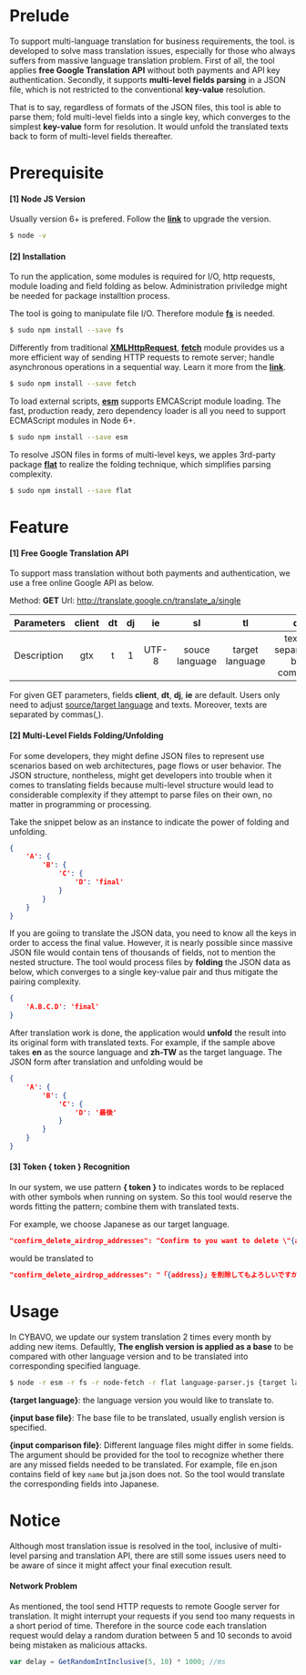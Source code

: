 # Prelude
To support multi-language translation for business requirements, the tool. is developed to solve mass translation issues, especially for those who always suffers from massive language translation problem. First of all, the tool applies **free Google Translation API** without both payments and API key authentication. Secondly, it supports **multi-level fields parsing** in a JSON file, which is not restricted to the conventional **key-value** resolution. 

That is to say, regardless of formats of the JSON files, this tool is able to parse them; fold multi-level fields into a single key, which converges to the simplest **key-value** form for resolution. It would unfold the translated texts back to form of multi-level fields thereafter.

# Prerequisite
#### [1] Node JS Version
Usually version 6+ is prefered. Follow the **[link](https://phoenixnap.com/kb/update-node-js-version)** to upgrade the version.
```sh
$ node -v
```

#### [2] Installation
To run the application, some modules is required for I/O, http requests, module loading and field folding as below. Administration priviledge might be needed for package installtion process.

The tool is going to manipulate file I/O. Therefore module **[fs](https://www.npmjs.com/package/fs)** is needed.
```sh
$ sudo npm install --save fs
```

Differently from traditional **[XMLHttpRequest](https://developer.mozilla.org/en-US/docs/Web/API/XMLHttpRequest)**, **[fetch](https://www.npmjs.com/package/fetch)** module provides us a more efficient way of sending HTTP requests to remote server; handle asynchronous operations in a sequential way. Learn it more from the **[link](https://developers.google.com/web/updates/2015/03/introduction-to-fetch)**.
```sh
$ sudo npm install --save fetch
```

To load external scripts, **[esm](https://github.com/standard-things/esm)** supports EMCAScript module loading. The fast, production ready, zero dependency loader is all you need to support ECMAScript modules in Node 6+.
```sh
$ sudo npm install --save esm
```

To resolve JSON files in forms of multi-level keys, we apples 3rd-party package **[flat](https://github.com/hughsk/flat)** to realize the folding technique, which simplifies parsing complexity.
```sh
$ sudo npm install --save flat
```

# Feature
#### [1] Free Google Translation API
To support mass translation without both payments and authentication, we use a free online Google API as below.

Method: **GET**
Url: http://translate.google.cn/translate_a/single

| Parameters | client  | dt | dj | ie | sl | tl | q |
|:-----------------|:-------------:|:---------------:|:---------------:|:---------------:|:---------------:|:---------------:|:---------------:|
| Description | gtx | t | 1 | UTF-8 | souce language | target language | texts, separated by commas |


For given GET parameters, fields **client**, **dt**, **dj**, **ie** are default. Users only need to adjust [source/target language](https://cloud.google.com/translate/docs/languages) and texts. Moreover, texts are separated by commas(,).

#### [2] Multi-Level Fields Folding/Unfolding
For some developers, they might define JSON files to represent use scenarios based on web architectures, page flows or user behavior. The JSON structure, nontheless, might get developers into trouble when it comes to translating fields because multi-level structure would lead to considerable complexity if they attempt to parse files on their own, no matter in programming or processing.

Take the snippet below as an instance to indicate the power of folding and unfolding.
```json
{
	'A': {
		'B': {
			'C': {
				'D': 'final'
			}
		}
	}
}
```
If you are goiing to translate the JSON data, you need to know all the keys in order to access the final value. However, it is nearly possible since massive JSON file would contain tens of thousands of fields, not to mention the nested structure. The tool would process files by **folding** the JSON data as below, which converges to a single key-value pair and thus mitigate the pairing complexity.
```json
{
	'A.B.C.D': 'final'
}
```
After translation work is done, the application would **unfold** the result into its original form with translated texts. For example, if the sample above takes **en** as the source language and **zh-TW** as the target language. The JSON form after translation and unfolding would be
```json
{
	'A': {
		'B': {
			'C': {
				'D': '最後'
			}
		}
	}
}
```

#### [3] Token { token } Recognition
In our system, we use pattern **{ token }** to indicates words to be replaced with other symbols when running on system. So this tool would reserve the words fitting the pattern; combine them with translated texts. 

For example, we choose Japanese as our target language.
```json
"confirm_delete_airdrop_addresses": "Confirm to you want to delete \"{address}\"?"
```
would be translated to
```json
"confirm_delete_airdrop_addresses": "「{address}」を削除してもよろしいですか？"
```

# Usage
In CYBAVO, we update our system translation 2 times every month by adding new items. Defaultly, **The english version is applied as a base** to be compared with other language version and to be translated into corresponding specified language.

```sh
$ node -r esm -r fs -r node-fetch -r flat language-parser.js {target language} {input base file} {input comparison file}
```
**{target language}**: the language version you would like to translate to.

**{input base file}**: The base file to be translated, usually english version is specified.

**{input comparison file}**: Different language files might differ in some fields. The argument should be provided for the tool to recognize whether there are any missed fields needed to be translated. For example, file en.json contains field of key `name` but ja.json does not. So the tool would translate the corresponding fields into Japanese.

# Notice
Although most translation issue is resolved in the tool, inclusive of multi-level parsing and translation API, there are still some issues users need to be aware of since it might affect your final execution result.
#### Network Problem
As mentioned, the tool send HTTP requests to remote Google server for translation. It might interrupt your requests if you send too many requests in a short period of time. Therefore in the source code each translation request would delay a random duration between 5 and 10 seconds to avoid being mistaken as malicious attacks.
```javascript
var delay = GetRandomIntInclusive(5, 10) * 1000; //ms
```
